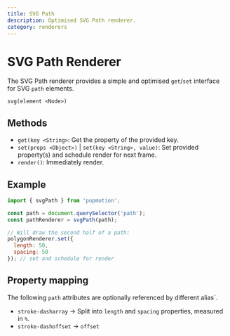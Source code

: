 ```yaml
---
title: SVG Path
description: Optimised SVG Path renderer.
category: renderers
---
```


# SVG Path Renderer

The SVG Path renderer provides a simple and optimised `get`/`set` interface for SVG `path` elements.

`svg(element <Node>)`

## Methods
- `get(key <String>`: Get the property of the provided key.
- `set(props <Object>)` | `set(key <String>, value)`: Set provided property(s) and schedule render for next frame.
- `render()`: Immediately render.

## Example

```javascript
import { svgPath } from 'popmotion';

const path = document.querySelector('path');
const pathRenderer = svgPath(path);

// Will draw the second half of a path:
polygonRenderer.set({
  length: 50,
  spacing: 50
}); // set and schedule for render
```

## Property mapping
The following `path` attributes are optionally referenced by different alias`.

- `stroke-dasharray` -> Split into `length` and `spacing` properties, measured in `%`.
- `stroke-dashoffset` -> `offset`
